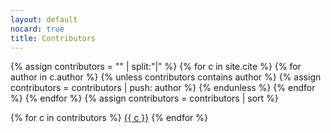 ```yaml
---
layout: default
nocard: true
title: Contributors
---
```

{% assign contributors = "" | split:"|" %}
{% for c in site.cite %}
    {% for author in c.author %}
        {% unless contributors contains author %}
            {% assign contributors = contributors | push: author %}
        {% endunless %}
    {% endfor %}
{% endfor %}
{% assign contributors = contributors | sort %}
<div class="card">
<div class="collection">
{% for c in contributors %}
    <a href="/contributors/{{ c }}" class="collection-item">{{ c }}</a>
{% endfor %}
</div>
</div>

